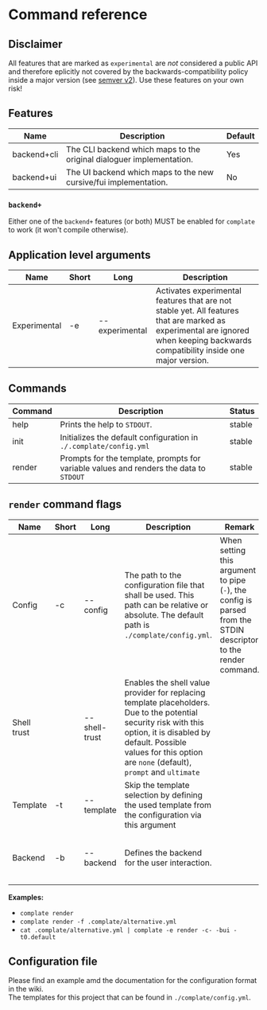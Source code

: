 # Command reference

## Disclaimer

All features that are marked as `experimental` are _not_ considered a public API and therefore eplicitly not covered by the backwards-compatibility policy inside a major version (see [semver v2](https://semver.org)). Use these features on your own risk!

## Features

|Name|Description|Default|
|-- |-- |-- |
|backend+cli|The CLI backend which maps to the original dialoguer implementation.|Yes|
|backend+ui|The UI backend which maps to the new cursive/fui implementation.|No|

### `backend+`

Either one of the `backend+` features (or both) MUST be enabled for `complate` to work (it won't compile otherwise).

## Application level arguments

|Name|Short|Long|Description|
|-- |-- |-- |-- |
|Experimental|-e|--experimental|Activates experimental features that are not stable yet. All features that are marked as experimental are ignored when keeping backwards compatibility inside one major version.|

## Commands

|Command|Description|Status|
|-- |-- |-- |
|help|Prints the help to `STDOUT`.|stable|
|init|Initializes the default configuration in `./.complate/config.yml`|stable|
|render|Prompts for the template, prompts for variable values and renders the data to `STDOUT`|stable|

## `render` command flags

|Name|Short|Long|Description|Remark|Status|
|-- |-- |-- |-- |-- |--|
|Config|-c|--config|The path to the configuration file that shall be used. This path can be relative or absolute. The default path is `./complate/config.yml`.|When setting this argument to pipe (`-`), the config is parsed from the STDIN descriptor to the render command.|stable for file path, experimental for STDIN descriptor. Pipe is only supported for `UI` backend|
|Shell trust||--shell-trust|Enables the shell value provider for replacing template placeholders. Due to the potential security risk with this option, it is disabled by default. Possible values for this option are `none` (default), `prompt` and `ultimate`||stable|
|Template|-t|--template|Skip the template selection by defining the used template from the configuration via this argument||stable|
|Backend|-b|--backend|Defines the backend for the user interaction.||`CLI` is stable. `UI` is experimental (feature = "backend+ui").

**Examples:**
* `complate render`
* `complate render -f .complate/alternative.yml`
* `cat .complate/alternative.yml | complate -e render -c- -bui -t0.default`

## Configuration file

Please find an example amd the documentation for the configuration format in the wiki.\
The templates for this project that can be found in `./complate/config.yml`.
